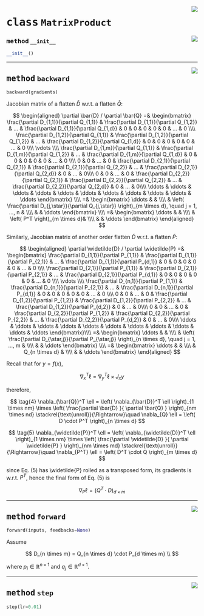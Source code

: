 <!-- markdownlint-disable -->

<a href="../mnn/layer.py#L540"><img align="right" style="float:right;" src="https://img.shields.io/badge/-source-cccccc?style=flat-square"></a>

# <kbd>class</kbd> `MatrixProduct`




<a href="../mnn/layer.py#L5"><img align="right" style="float:right;" src="https://img.shields.io/badge/-source-cccccc?style=flat-square"></a>

### <kbd>method</kbd> `__init__`

```python
__init__()
```








---

<a href="../mnn/layer.py#L554"><img align="right" style="float:right;" src="https://img.shields.io/badge/-source-cccccc?style=flat-square"></a>

## <kbd>method</kbd> `backward`

```python
backward(gradients)
```

Jacobian matrix of a flatten $\bar{D}$ w.r.t. a flatten $\bar{Q}$: 

$$ \begin{aligned} \partial \bar{D} / \partial \bar{Q} =& \begin{bmatrix} \frac{\partial D_{1,1}}{\partial Q_{1,1}} & \frac{\partial D_{1,1}}{\partial Q_{1,2}} & ... & \frac{\partial D_{1,1}}{\partial Q_{1,d}} & 0 & 0 & 0 & 0 & 0 & ... & 0 \\\\ \frac{\partial D_{1,2}}{\partial Q_{1,1}} & \frac{\partial D_{1,2}}{\partial Q_{1,2}} & ... & \frac{\partial D_{1,2}}{\partial Q_{1,d}} & 0 & 0 & 0 & 0 & 0 & ... & 0 \\\\ \vdots \\\\ \frac{\partial D_{1,m}}{\partial Q_{1,1}} & \frac{\partial D_{1,m}}{\partial Q_{1,2}} & ... & \frac{\partial D_{1,m}}{\partial Q_{1,d}} & 0 & 0 & 0 & 0 & 0 & ... & 0 \\\\ 0 & 0 & ... & 0 & \frac{\partial D_{2,1}}{\partial Q_{2,1}} & \frac{\partial D_{2,1}}{\partial Q_{2,2}} & ... & \frac{\partial D_{2,1}}{\partial Q_{2,d}} & 0 & ... & 0\\\\ 0 & 0 & ... & 0 & \frac{\partial D_{2,2}}{\partial Q_{2,1}} & \frac{\partial D_{2,2}}{\partial Q_{2,2}} & ... & \frac{\partial D_{2,2}}{\partial Q_{2,d}} & 0 & ... & 0\\\\ \ddots & \ddots & \ddots & \ddots & \ddots & \ddots & \ddots & \ddots & \ddots & \ddots  & \ddots \end{bmatrix} \\\\ =& \begin{bmatrix} \ddots & & \\\\ & \left( \frac{\partial D_{j,\star}}{\partial Q_{j,\star}} \right)_{m \times d}, \quad j = 1, ..., n & \\\\ & & \ddots \end{bmatrix} \\\\ =& \begin{bmatrix} \ddots & & \\\\ & \left( P^T \right)_{m \times d}& \\\\ & & \ddots \end{bmatrix} \end{aligned} $$ 

Similarly, Jacobian matrix of another order flatten $\widetilde{D}$ w.r.t. a flatten $\widetilde{P}$: 

$$ \begin{aligned} \partial \widetilde{D} / \partial \widetilde{P} =& \begin{bmatrix} \frac{\partial D_{1,1}}{\partial P_{1,1}} & \frac{\partial D_{1,1}}{\partial P_{2,1}} & ... & \frac{\partial D_{1,1}}{\partial P_{d,1}} & 0 & 0 & 0 & 0 & 0 & ... & 0 \\\\ \frac{\partial D_{2,1}}{\partial P_{1,1}} & \frac{\partial D_{2,1}}{\partial P_{2,1}} & ... & \frac{\partial D_{2,1}}{\partial P_{d,1}} & 0 & 0 & 0 & 0 & 0 & ... & 0 \\\\ \vdots \\\\ \frac{\partial D_{n,1}}{\partial P_{1,1}} & \frac{\partial D_{n,1}}{\partial P_{2,1}} & ... & \frac{\partial D_{n,1}}{\partial P_{d,1}} & 0 & 0 & 0 & 0 & 0 & ... & 0 \\\\ 0 & 0 & ... & 0 & \frac{\partial D_{1,2}}{\partial P_{1,2}} & \frac{\partial D_{1,2}}{\partial P_{2,2}} & ... & \frac{\partial D_{1,2}}{\partial P_{d,2}} & 0 & ... & 0\\\\ 0 & 0 & ... & 0 & \frac{\partial D_{2,2}}{\partial P_{1,2}} & \frac{\partial D_{2,2}}{\partial P_{2,2}} & ... & \frac{\partial D_{2,2}}{\partial P_{d,2}} & 0 & ... & 0\\\\ \ddots & \ddots & \ddots & \ddots & \ddots & \ddots & \ddots & \ddots & \ddots & \ddots  & \ddots \end{bmatrix}\\\\ =& \begin{bmatrix} \ddots & & \\\\ & \left( \frac{\partial D_{\star,j}}{\partial P_{\star,j}} \right)_{n \times d}, \quad j = 1, ..., m & \\\\ & & \ddots \end{bmatrix} \\\\ =& \begin{bmatrix} \ddots & & \\\\ & Q_{n \times d} & \\\\ & & \ddots \end{bmatrix} \end{aligned} $$ 

Recall that for $y=f(x)$, 

$$ \nabla_x^T \ell =  \nabla_y^T \ell \times J_x y $$ 

therefore, 

$$ \tag{4} \nabla_{\bar{Q}}^T \ell =  \left( \nabla_{\bar{D}}^T \ell \right)_{1 \times nm}  \times  \left( \frac{\partial \bar{D} }{ \partial \bar{Q} } \right)_{nm \times nd}  \stackrel{\text{unroll}}{\Rightarrow}\quad \nabla_{Q} \ell = \left( D \cdot P^T \right)_{n \times d} $$ 

$$ \tag{5} \nabla_{\widetilde{P}}^T \ell =  \left( \nabla_{\widetilde{D}}^T \ell \right)_{1 \times nm}  \times  \left( \frac{\partial \widetilde{D} }{ \partial \widetilde{P} } \right)_{nm \times md}  \stackrel{\text{unroll}}{\Rightarrow}\quad \nabla_{P^T} \ell = \left( D^T \cdot Q \right)_{m \times d} $$ 

since Eq. (5) has \widetilde{P} rolled as a transposed form, its gradients is w.r.t. $P^T$, hence the final form of Eq. (5) is 

$$ \tag{6} \nabla_{P} \ell = \left( Q^T \cdot D \right)_{d \times m} $$ 

---

<a href="../mnn/layer.py#L541"><img align="right" style="float:right;" src="https://img.shields.io/badge/-source-cccccc?style=flat-square"></a>

## <kbd>method</kbd> `forward`

```python
forward(inputs, feedbacks=None)
```

Assume 

$$ D_{n \times m} = Q_{n \times d} \cdot P_{d \times m} \\ $$ 

where $p_i \in \mathbb{R}^{n \times 1}$ and $q_j \in \mathbb{R}^{d \times 1}$. 

---

<a href="../mnn/layer.py#L35"><img align="right" style="float:right;" src="https://img.shields.io/badge/-source-cccccc?style=flat-square"></a>

## <kbd>method</kbd> `step`

```python
step(lr=0.01)
```





